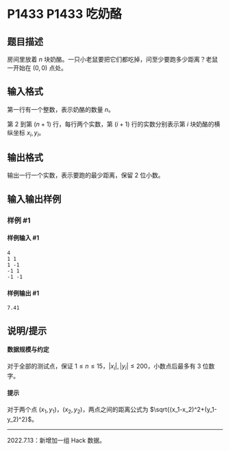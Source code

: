 # P1433 P1433 吃奶酪

## 题目描述

房间里放着 $n$ 块奶酪。一只小老鼠要把它们都吃掉，问至少要跑多少距离？老鼠一开始在 $(0,0)$ 点处。


## 输入格式

第一行有一个整数，表示奶酪的数量 $n$。

第 $2$ 到第 $(n + 1)$ 行，每行两个实数，第 $(i + 1)$ 行的实数分别表示第 $i$ 块奶酪的横纵坐标 $x_i, y_i$。

## 输出格式

输出一行一个实数，表示要跑的最少距离，保留 $2$ 位小数。


## 输入输出样例

### 样例 #1

#### 样例输入 #1

```
4
1 1
1 -1
-1 1
-1 -1
```

#### 样例输出 #1

```
7.41
```

## 说明/提示

#### 数据规模与约定

对于全部的测试点，保证 $1\leq n\leq 15$，$|x_i|, |y_i| \leq 200$，小数点后最多有 $3$ 位数字。

#### 提示

对于两个点 $(x_1,y_1)$，$(x_2, y_2)$，两点之间的距离公式为 $\sqrt{(x_1-x_2)^2+(y_1-y_2)^2}$。

---

$2022.7.13$：新增加一组 $\text{Hack}$ 数据。
